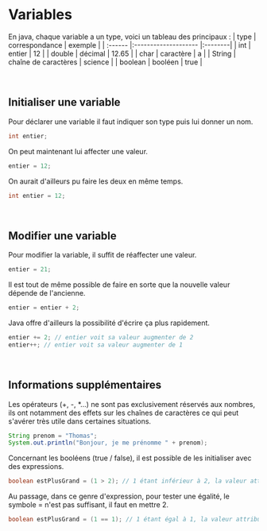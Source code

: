 # **Variables**

En java, chaque variable a un type, voici un tableau des principaux :
| type    | correspondance       | exemple |
| :------ |:-------------------- |:--------|
| int     | entier               | 12      |
| double  | décimal              | 12.65   |
| char    | caractère            | a       |
| String  | chaîne de caractères | science |
| boolean | booléen              | true    |

<br>


## Initialiser une variable
Pour déclarer une variable il faut indiquer son type puis lui donner un nom.
```java
int entier;
```

On peut maintenant lui affecter une valeur.
```java
entier = 12;
```

On aurait d'ailleurs pu faire les deux en même temps.
```java
int entier = 12;
```
<br>


## Modifier une variable
Pour modifier la variable, il suffit de réaffecter une valeur.
```java
entier = 21;
```

Il est tout de même possible de faire en sorte que la nouvelle valeur dépende de l'ancienne.
```java
entier = entier + 2;
```

Java offre d'ailleurs la possibilité d'écrire ça plus rapidement.
```java
entier += 2; // entier voit sa valeur augmenter de 2
entier++; // entier voit sa valeur augmenter de 1
```
<br>


## Informations supplémentaires
Les opérateurs (+, -, *...) ne sont pas exclusivement réservés aux nombres, ils ont notamment des effets sur les chaînes de caractères ce qui peut s'avérer très utile dans certaines situations.

```java
String prenom = "Thomas";
System.out.println("Bonjour, je me prénomme " + prenom);
```

Concernant les booléens (true / false), il est possible de les initialiser avec des expressions.
```java
boolean estPlusGrand = (1 > 2); // 1 étant inférieur à 2, la valeur attribuée est false
```

Au passage, dans ce genre d'expression, pour tester une égalité, le symbole = n'est pas suffisant, il faut en mettre 2.
```java
boolean estPlusGrand = (1 == 1); // 1 étant égal à 1, la valeur attribuée est true
```